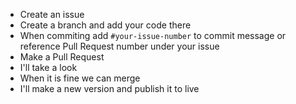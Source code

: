* Create an issue
* Create a branch and add your code there
* When commiting add `#your-issue-number` to commit message or reference Pull Request number under your issue
* Make a Pull Request
* I'll take a look
* When it is fine we can merge
* I'll make a new version and publish it to live
